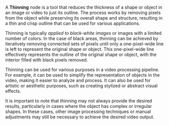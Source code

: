 A **Thinning** node is a tool that reduces the thickness of a shape or object in an image or video to just its outline. The process works by removing pixels from the object while preserving its overall shape and structure, resulting in a thin and crisp outline that can be used for various applications.

Thinning is typically *applied to black-white images* or images with a limited number of colors. In the case of black areas, thinning can be achieved by iteratively removing connected sets of pixels until only a one-pixel-wide line is left to represent the original shape or object. This one-pixel-wide line effectively represents the outline of the original shape or object, with the interior filled with black pixels removed.

Thinning can be used for various purposes in a video processing pipeline. For example, it can be used to simplify the representation of objects in the video, making it easier to analyze and process. It can also be used for artistic or aesthetic purposes, such as creating stylized or abstract visual effects.

It is important to note that thinning may not always provide the desired results, particularly in cases where the object has complex or irregular shapes. In these cases, other image processing techniques or manual adjustments may still be necessary to achieve the desired video output.